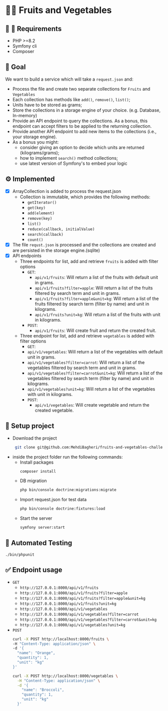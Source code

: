 # 🍎🥕 Fruits and Vegetables

## 🐘 🎼 Requirements
* PHP >=8.2
* Symfony cli
* Composer

## 🎯 Goal
We want to build a service which will take a `request.json` and:
* Process the file and create two separate collections for `Fruits` and `Vegetables`
* Each collection has methods like `add()`, `remove()`, `list()`;
* Units have to be stored as grams;
* Store the collections in a storage engine of your choice. (e.g. Database, In-memory)
* Provide an API endpoint to query the collections. As a bonus, this endpoint can accept filters to be applied to the returning collection.
* Provide another API endpoint to add new items to the collections (i.e., your storage engine).
* As a bonus you might:
    * consider giving an option to decide which units are returned (kilograms/grams);
    * how to implement `search()` method collections;
    * use latest version of Symfony's to embed your logic 

## ⚙️ Implemented
* [x] ArrayCollection is added to process the request.json
  * Collection is immutable, which provides the following methods:
    * `getIterator()`
    * `get(key)`
    * `add(element)`
    * `remove(key)`
    * `list()`
    * `reduce(callback, initialValue)`
    * `search(callback)`
    * `count()`
* [x] The file `requst.json` is processed and the collections are created and are persisted in the storage engine.(sqlite)
* [x] API endpoints
  * Three endpoints for list, add and retrieve `fruits` is added with filter options
    * `GET`:
      * `api/v1/fruits`: Will return a list of the fruits with default unit in grams.
      * `api/v1/fruits?filter=apple`: Will return a list of the fruits filtered by search term and unit in grams.
      * `api/v1/fruits?filter=apple&unit=kg`: Will return a list of the fruits filtered by search term (filter by name) and unit in kilograms.
      * `api/v1/fruits?unit=kg`: Will return a list of the fruits with unit in kilograms.
    * `POST`:
      * `api/v1/fruits`: Will create fruit and return the created fruit.
  * Three endpoint for list, add and retrieve `vegetables` is added with filter options
    * `GET`:
    * `api/v1/vegetables`: Will return a list of the vegetables with default unit in grams.
    * `api/v1/vegetables?filter=carrot`: Will return a list of the vegetables filtered by search term and unit in grams.
    * `api/v1/vegetables?filter=carrot&unit=kg`: Will return a list of the vegetables filtered by search term (filter by name) and unit in kilograms.
    * `api/v1/vegetables?unit=kg`: Will return a list of the vegetables with unit in kilograms.
    * `POST`:
      * `api/v1/vegetables`: Will create vegetable and return the created vegetable.

## 🔧 Setup project
* Download the project 
  ```bash
   git clone git@github.com:MehdiBagheri/fruits-and-vegetables-challenge.git
  ```
* inside the project folder run the following commands:
   * Install packages
     ```bash
     composer install
     ```
   * DB migration
     ```bash
     php bin/console doctrine:migrations:migrate
     ``` 
   * Import request.json for test data
     ```bash
     php bin/console doctrine:fixtures:load
     ```  
   * Start the server
     ```bash
     symfony server:start
     ```  
     
## 🔎 Automated Testing
```
./bin/phpunit
```

## ✅  Endpoint usage
* `GET`
  * `http://127.0.0.1:8000/api/v1/fruits`
  * `http://127.0.0.1:8000/api/v1/fruits?filter=apple`
  * `http://127.0.0.1:8000/api/v1/fruits?filter=apple&unit=kg`
  * `http://127.0.0.1:8000/api/v1/fruits?unit=kg`
  * `http://127.0.0.1:8000/api/v1/vegetables`
  * `http://127.0.0.1:8000/api/v1/vegetables?filter=carrot`
  * `http://127.0.0.1:8000/api/v1/vegetables?filter=carrot&unit=kg`
  * `http://127.0.0.1:8000/api/v1/vegetables?unit=kg` 
* `POST`
    ```bash
  curl -X POST http://localhost:8000/fruits \
    -H "Content-Type: application/json" \
    -d '{
      "name": "Orange",
      "quantity": 1,
      "unit": "kg"
    }'
  ``` 
  ```bash
  curl -X POST http://localhost:8000/vegetables \
    -H "Content-Type: application/json" \
    -d '{
      "name": "Broccoli",
      "quantity": 1,
      "unit": "kg"
    }'
  ```
